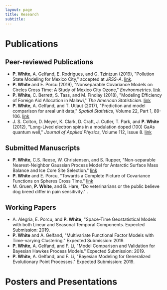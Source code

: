 ```yaml
---
layout: page
title: Research
subtitle:
---
```


# Publications

## Peer-reviewed Publications

- **P. White**, A. Gelfand, E. Rodrigues, and G. Tzintzun (2019), "Pollution State Modeling for Mexico City," accepted at *JRSS-A*. [link](https://arxiv.org/abs/1807.03935).
- **P. White** and E. Porcu (2019), "Nonseparable Covariance Models on Circles Cross Time: A Study of Mexico City Ozone," *Environmetrics*. [link](https://onlinelibrary.wiley.com/doi/full/10.1002/env.2558)
- **P. White**, C. Berrett, S. Tass, and M. Findlay (2018), "Modeling Efficiency of Foreign Aid Allocation in Malawi," *The American Statistician*. [link](https://www.tandfonline.com/doi/full/10.1080/00031305.2018.1470032)
- **P. White**, A. Gelfand, and T. Utlaut (2017), "Prediction and model comparison for areal unit data," *Spatial Statistics*, Volume 22, Part 1, 89-106. [link](http://www.sciencedirect.com/science/article/pii/S2211675317301422)
- J. S. Colton, D. Meyer, K. Clark, D. Craft, J. Cutler, T. Park, and **P. White** (2012), "Long-Lived electron spins in a modulation doped (100) GaAs quantum well," *Journal of Applied Physics*, Volume 112, Issue 8. [link](http://aip.scitation.org/doi/abs/10.1063/1.4759320)

## Submitted Manuscripts

- **P. White**, C.S. Reese, W. Christensen, and S. Rupper, "Non-separable Nearest-Neighbor Gaussian Process Model for Antarctic Surface Mass Balance and Ice Core Site Selection." [link](https://arxiv.org/abs/1807.05466)
- **P. White** and E. Porcu, "Towards a Complete Picture of Covariance Functions on Spheres Cross Time." [link](https://arxiv.org/abs/1807.04272)
- M. Gruen, **P. White**, and B. Hare, "Do veterinarians or the public believe dog breed differ in pain sensitivity." .

## Working Papers

- A. Alegria, E. Porcu, and **P. White**, "Space-Time Geostatistical Models with both Linear and Seasonal Temporal Components. Expected Submission: 2019.
- **P. White** and A. Gelfand, "Multivariate Functional Factor Models with Time-varying Clustering." Expected Submission: 2019.
- **P. White**, A. Gelfand, and F. Li, "Model Comparison and Validation for Bayesian Hawkes Process Models." Expected Submission: 2019.
- **P. White**, A. Gelfand, and F. Li, "Bayesian Modeling for Generalized Evolutionary Point Processes." Expected Submission: 2019.

# Posters and Presentations


